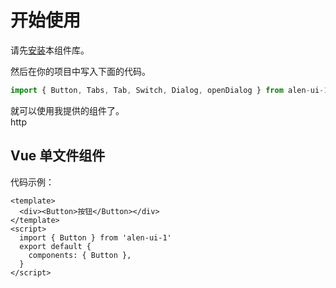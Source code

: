 # 开始使用
  
请先[安装](#/doc/install)本组件库。  
  
然后在你的项目中写入下面的代码。  
  
```javascript
import { Button, Tabs, Tab, Switch, Dialog, openDialog } from alen-ui-1
```  
  
就可以使用我提供的组件了。  
http
## Vue 单文件组件
  
代码示例：  
  
```vue
<template>
  <div><Button>按钮</Button></div>
</template>
<script>
  import { Button } from 'alen-ui-1'
  export default {
    components: { Button },
  }
</script>
```